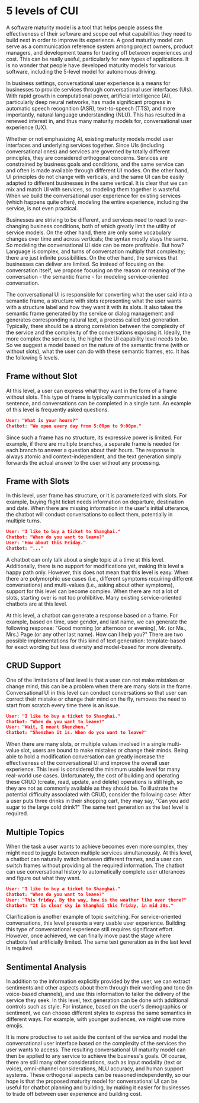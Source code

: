 # 5 levels of CUI

A software maturity model is a tool that helps people assess the effectiveness of their software and scope out what capabilities they need to build next in order to improve its experience. A good maturity model can serve as a communication reference system among project owners, product managers, and development teams for trading off between experiences and cost. This can be really useful, particularly for new types of applications. It is no wonder that people have developed maturity models for various software, including the 5-level model for autonomous driving.

In business settings, conversational user experience is a means for businesses to provide services through conversational user interfaces (UIs). With rapid growth in computational power, artificial intelligence (AI), particularly deep neural networks, has made significant progress in automatic speech recognition (ASR), text-to-speech (TTS), and more importantly, natural language understanding (NLU). This has resulted in a renewed interest in, and thus many maturity models for, conversational user experience (UX).

Whether or not emphasizing AI, existing maturity models model user interfaces and underlying services together. Since UIs (including conversational ones) and services are governed by totally different principles, they are considered orthogonal concerns. Services are constrained by business goals and conditions, and the same service can and often is made available through different UI modes. On the other hand, UI principles do not change with verticals, and the same UI can be easily adapted to different businesses in the same vertical. It is clear that we can mix and match UI with services, so modeling them together is wasteful. When we build the conversational user experience for existing services (which happens quite often), modeling the entire experience, including the service, is not even practical.

Businesses are striving to be different, and services need to react to ever-changing business conditions, both of which greatly limit the utility of service models. On the other hand, there are only some vocabulary changes over time and across verticals; the syntax mostly stays the same. So modeling the conversational UI side can be more profitable. But how? Language is complex, and turns of conversation multiply that complexity; there are just infinite possibilities. On the other hand, the services that businesses can deliver are limited. So instead of focusing on the conversation itself, we propose focusing on the reason or meaning of the conversation - the semantic frame - for modeling service-oriented conversation.

The conversational UI is responsible for converting what the user said into a semantic frame, a structure with slots representing what the user wants with a structure label and how they want it with its slots. It also takes the semantic frame generated by the service or dialog management and generates corresponding natural text, a process called text generation. Typically, there should be a strong correlation between the complexity of the service and the complexity of the conversations exposing it. Ideally, the more complex the service is, the higher the UI capability level needs to be. So we suggest a model based on the nature of the semantic frame (with or without slots), what the user can do with these semantic frames, etc. It has the following 5 levels.

## Frame without Slot
At this level, a user can express what they want in the form of a frame without slots. This type of frame is typically communicated in a single sentence, and conversations can be completed in a single turn. An example of this level is frequently asked questions.

```json
User: "What is your hours?"
Chatbot: "We open every day from 5:00pm to 9:00pm."
```

Since such a frame has no structure, its expressive power is limited. For example, if there are multiple branches, a separate frame is needed for each branch to answer a question about their hours. The response is always atomic and context-independent, and the text generation simply forwards the actual answer to the user without any processing.

## Frame with Slots
In this level, user frame has structure, or it is parameterized with slots. For example, buying flight ticket needs information on departure, destination and date. When there are missing information in the user's initial utterance, the chatbot will conduct conversations to collect them, potentially in multiple turns. 

```json
User: "I like to buy a ticket to Shanghai."
Chatbot: "When do you want to leave?"
User: "How about this Friday."
Chatbot: "..."
```

A chatbot can only talk about a single topic at a time at this level. Additionally, there is no support for modifications yet, making this level a happy path only. However, this does not mean that this level is easy. When there are polymorphic use cases (i.e., different symptoms requiring different conversations) and multi-values (i.e., asking about other symptoms), support for this level can become complex. When there are not a lot of slots, starting over is not too prohibitive. Many existing service-oriented chatbots are at this level.

At this level, a chatbot can generate a response based on a frame. For example, based on time, user gender, and last name, we can generate the following response: "Good morning (or afternoon or evening), Mr. (or Ms., Mrs.) Page (or any other last name). How can I help you?" There are two possible implementations for this kind of text generation: template-based for exact wording but less diversity and model-based for more diversity.

## CRUD Support 
One of the limitations of last level is that a user can not make mistakes or change mind, this can be a problem when there are many slots in the frame. Conversational UI in this level can conduct conversations so that user can correct their mistake or change their mind on the fly, removes the need to start from scratch every time there is an issue.

```json
User: "I like to buy a ticket to Shanghai."
Chatbot: "When do you want to leave?"
User: "Wait, I meant Shenzhen."
Chatbot: "Shenzhen it is. When do you want to leave?"
```

When there are many slots, or multiple values involved in a single multi-value slot, users are bound to make mistakes or change their minds. Being able to hold a modification conversation can greatly increase the effectiveness of the conversational UI and improve the overall user experience. This level is considered the minimum usable level for many real-world use cases. Unfortunately, the cost of building and operating these CRUD (create, read, update, and delete) operations is still high, so they are not as commonly available as they should be. To illustrate the potential difficulty associated with CRUD, consider the following case: After a user puts three drinks in their shopping cart, they may say, "Can you add sugar to the large cold drink?" The same text generation as the last level is required.

##  Multiple Topics
When the task a user wants to achieve becomes even more complex, they might need to juggle between multiple services simultaneously. At this level, a chatbot can naturally switch between different frames, and a user can switch frames without providing all the required information. The chatbot can use conversational history to automatically complete user utterances and figure out what they want.

```json
User: "I like to buy a ticket to Shanghai."
Chatbot: "When do you want to leave?"
User: "This friday. By the way, how is the weather like over there?"
Chatbot: "It is clear sky in Shanghai this friday, in mid 20s."
```

Clarification is another example of topic switching. For service-oriented conversations, this level presents a very usable user experience. Building this type of conversational experience still requires significant effort. However, once achieved, we can finally move past the stage where chatbots feel artificially limited. The same text generation as in the last level is required.

## Sentimental Analysis
In addition to the information explicitly provided by the user, we can extract sentiments and other aspects about them through their wording and tone (in voice-based channels), and use this information to tailor the delivery of the service they seek. In this level, text generation can be done with additional controls such as style. For instance, based on the user's demographics or sentiment, we can choose different styles to express the same semantics in different ways. For example, with younger audiences, we might use more emojis.

It is more productive to set aside the content of the service and model the conversational user interface based on the complexity of the services the user wants to access. The resulting conversational UI maturity model can then be applied to any service to achieve the business's goals. Of course, there are still many other considerations, such as input modality (text or voice), omni-channel considerations, NLU accuracy, and human support systems. These orthogonal aspects can be reasoned independently, so our hope is that the proposed maturity model for conversational UI can be useful for chatbot planning and building, by making it easier for businesses to trade off between user experience and building cost.